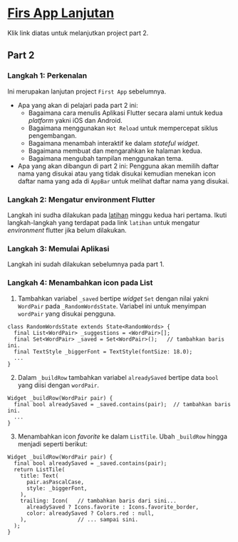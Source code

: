 # [Firs App Lanjutan](https://codelabs.developers.google.com/codelabs/first-flutter-app-pt2/#0)
Klik link diatas untuk melanjutkan project part 2.

## Part 2
### Langkah 1: Perkenalan
Ini merupakan lanjutan project `First App` sebelumnya.
- Apa yang akan di pelajari pada part 2 ini:
    * Bagaimana cara menulis Aplikasi Flutter secara alami untuk kedua *platform* yakni iOS dan Android.
    * Bagaimana menggunakan `Hot Reload` untuk mempercepat siklus pengembangan.
    * Bagaimana menambah interaktif ke dalam *stateful widget*.
    * Bagaimana membuat dan mengarahkan ke halaman kedua.
    * Bagaimana mengubah tampilan menggunakan tema.
- Apa yang akan dibangun di part 2 ini:
Pengguna akan memilih daftar nama yang disukai atau yang tidak disukai kemudian menekan icon daftar nama yang ada di `AppBar` untuk melihat daftar nama yang disukai.
### Langkah 2: Mengatur environment Flutter
Langkah ini sudha dilakukan pada [latihan](https://github.com/riansyahrobi8/praxis-academy/tree/master/novice/-02-01/latihan) minggu kedua hari pertama. Ikuti langkah-langkah yang terdapat pada link `latihan` untuk mengatur *environment* flutter jika belum dilakukan.
### Langkah 3: Memulai Aplikasi
Langkah ini sudah dilakukan sebelumnya pada part 1.
### Langkah 4: Menambahkan icon pada List
1. Tambahkan variabel `_saved` bertipe *widget* `Set` dengan nilai yakni `WordPair` pada `_RandomWordsState`. Variabel ini untuk menyimpan `wordPair` yang disukai pengguna.
```
class RandomWordsState extends State<RandomWords> {
  final List<WordPair> _suggestions = <WordPair>[];
  final Set<WordPair> _saved = Set<WordPair>();   // tambahkan baris ini.
  final TextStyle _biggerFont = TextStyle(fontSize: 18.0);
  ...
}
```
2. Dalam `_buildRow` tambahkan variabel `alreadySaved` bertipe data `bool` yang diisi dengan `wordPair`.
```
Widget _buildRow(WordPair pair) {
  final bool alreadySaved = _saved.contains(pair);  // tambahkan baris ini.
  ...
}
```
3. Menambahkan icon *favorite* ke dalam `ListTile`. Ubah `_buildRow` hingga menjadi seperti berikut:
```
Widget _buildRow(WordPair pair) {
  final bool alreadySaved = _saved.contains(pair);
  return ListTile(
    title: Text(
      pair.asPascalCase,
      style: _biggerFont,
    ),
    trailing: Icon(   // tambahkan baris dari sini... 
      alreadySaved ? Icons.favorite : Icons.favorite_border,
      color: alreadySaved ? Colors.red : null,
    ),                // ... sampai sini.
  );
}
```